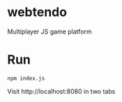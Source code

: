 # webtendo
Multiplayer JS game platform

# Run
```
npm index.js
```
Visit http://localhost:8080 in two tabs
